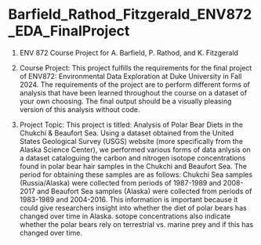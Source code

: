 # Barfield_Rathod_Fitzgerald_ENV872_EDA_FinalProject
1. ENV 872 Course Project for A. Barfield, P. Rathod, and K. Fitzgerald

2. Course Project: This project fulfills the requirements for the final project of ENV872: Environmental Data Exploration at Duke University in Fall 2024. The requirements of the project are to perform different forms of analysis that have been learned throughout the course on a dataset of your own choosing. The final output should be a visually pleasing version of this analysis without code. 

3. Project Topic: This project is titled: Analysis of Polar Bear Diets in the Chukchi & Beaufort Sea. Using a dataset obtained from the United States Geological Survey (USGS) website (more specifically from the Alaska Science Center), we performed various forms of data anlysis on a dataset cataloguing the carbon and nitrogen isotope concentrations found in polar bear hair samples in the Chukchi and Beaufort Sea. The period for obtaining these samples are as follows: Chukchi Sea samples (Russia/Alaska) were collected from periods of 1987-1989 and 2008-2017 and Beaufort Sea samples (Alaska) were collected from periods of 1983-1989 and 2004-2016. This information is important because it could give researchers insight into whether the diet of polar bears has changed over time in Alaska. sotope concentrations also indicate whether the polar bears rely on terrestrial vs. marine prey and if this has changed over time. 